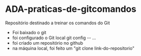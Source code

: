 # ADA-praticas-de-gitcomandos
Repositório destinado a treinar os comandos do Git

- Foi baixado o git
- foi configurado o Git local
    git config -- ... 
- foi criado um repositório no github 
- na máquina local, foi feito um "git clone link-do-repositorio"
